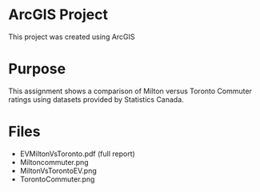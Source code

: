 # ArcGIS Project
This project was created using ArcGIS

# Purpose
This assignment shows a comparison of Milton versus Toronto Commuter ratings using datasets provided by Statistics Canada.

# Files
- EVMiltonVsToronto.pdf (full report)
- Miltoncommuter.png
- MiltonVsTorontoEV.png
- TorontoCommuter.png


